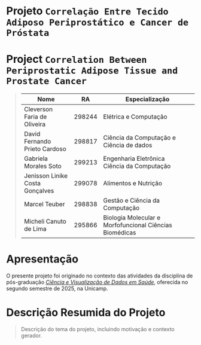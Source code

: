# Projeto `Correlação Entre Tecido Adiposo Periprostático e Cancer de Próstata`
# Project `Correlation Between Periprostatic Adipose Tissue and Prostate Cancer`

> |Nome  | RA | Especialização|
> |--|--|--|
> | Cleverson Faria de Oliveira  | 298244  | Elétrica e Computação |
> | David Fernando Prieto Cardoso | 298817 | Ciência da Computação e Ciência de dados |
> | Gabriela Morales Soto  | 299213  | Engenharia Eletrônica Ciência da Computação |
> | Jenisson Linike Costa Gonçalves | 299078 | Alimentos e Nutrição |
> | Marcel Teuber  | 298838  | Gestão e Ciência da Computação |
> | Micheli Canuto de Lima  | 295866  | Biologia Molecular e Morfofuncional Ciências Biomédicas |

# Apresentação

O presente projeto foi originado no contexto das atividades da disciplina de pós-graduação [*Ciência e Visualização de Dados em Saúde*](https://github.com/datasci4health), oferecida no segundo semestre de 2025, na Unicamp.

# Descrição Resumida do Projeto
> Descrição do tema do projeto, incluindo motivação e contexto gerador.
